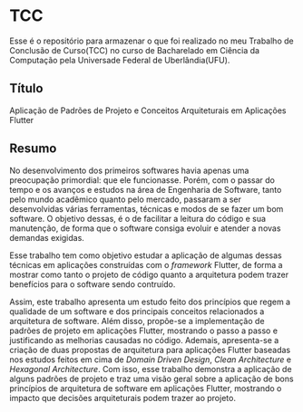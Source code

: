 # TCC

Esse é o repositório para armazenar o que foi realizado no meu Trabalho de Conclusão de Curso(TCC) no curso de Bacharelado em Ciência da Computação pela Universade Federal de Uberlândia(UFU).

## Título

Aplicação de Padrões de Projeto e Conceitos Arquiteturais em Aplicações Flutter

## Resumo

No desenvolvimento dos primeiros softwares havia apenas uma preocupação primordial: que ele funcionasse. Porém, com o passar do tempo e os avanços e estudos na área de Engenharia de Software, tanto pelo mundo acadêmico quanto pelo mercado, passaram a ser desenvolvidas várias ferramentas, técnicas e modos de se fazer um bom software. O objetivo dessas, é o de facilitar a leitura do código e sua manutenção, de forma que o software consiga evoluir e atender a novas demandas exigidas.

Esse trabalho tem como objetivo estudar a aplicação de algumas dessas técnicas em aplicações construídas com o _framework_ Flutter, de forma a mostrar como tanto o projeto de código quanto a arquitetura podem trazer benefícios para o software sendo contruído.

Assim, este trabalho apresenta um estudo feito dos princípios que regem a qualidade de um software e dos principais conceitos relacionados a arquitetura de software. Além disso, propõe-se a implementação de padrões de projeto em aplicações Flutter, mostrando o passo a passo e justificando as melhorias causadas no código. Ademais, apresenta-se a criação de duas propostas de arquitetura para aplicações Flutter baseadas nos estudos feitos em cima de _Domain Driven Design_, _Clean Architecture_ e _Hexagonal Architecture_. Com isso, esse trabalho demonstra a aplicação de alguns padrões de projeto e traz uma visão geral sobre a aplicação de bons princípios de arquitetura de software em aplicações Flutter, mostrando o impacto que decisões arquiteturais podem trazer ao projeto.
